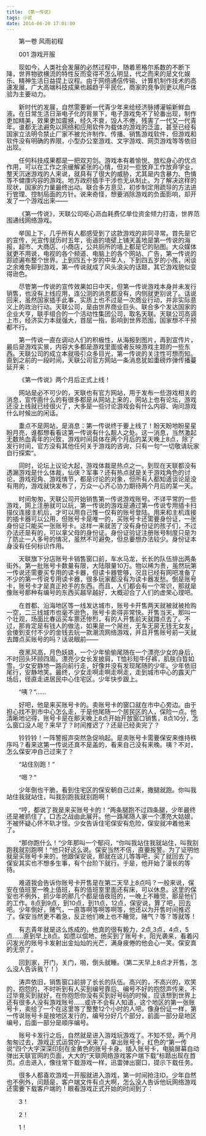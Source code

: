 ```yaml
---
title: 《第一传说》
tags: 小说
date: 2014-06-20 17:01:00
---
```




<style>
h1 {
    font-size: 32px;
}
div, p {
    line-height: 1.1;
}
p {
    text-indent: 2em;
    font-size: 16px;
}
</style>

第一卷 风雨初程

001 游戏开服

现如今，人类社会发展的必然过程中，随着恩格尔系数的不断下降，世界物欲横流的特性反而变得不怎么明显，代之而来的是文化娱乐、精神生活日益提上议程。由于网络通信传输、计算机制作技术的高速发展，广大高端科技成果也越趋于平民化，商家的竞争则更以用户体验为主要动力。

新时代的发展，自然需要新一代青少年来给经济脉搏灌输新鲜血液。在日常生活日渐电子化的背景下，电子游戏免不了轮番出现，制作更加精美，效果更加震撼，经久不衰，毁人不倦，残害了一代又一代青年。谁都无法避免以网络和应用软件为载体的游戏的泛滥，甚至已经有国家立法明令禁止厂家不被允许制作、传播、销售游戏软件，但游戏和软件没有明确的界限，小型办公室游戏、文字游戏、网页游戏等等依旧出现。

任何科技成果都是一把双刃剑。游戏本有着愉悦、放松身心的优点作用，可以在工作之余缓解紧张的心情，但对一些放弃工作放弃学业，整天沉迷游戏的人来说，就具有了很大的威胁，尤其是内含暴力、色情等不健康内容的游戏。地方政府插手干涉也无从制止。为了解决这样的现状，国家的力量最终出动。联合多方意见，初步制定用疏导的方法进行管理、控制局面的方针。说来奇怪，想要消除游戏的负面影响，却开发了一个游戏出来——

《第一传说》，天联公司呕心沥血耗费亿单位资金倾力打造，世界范围通线网络游戏。

举国上下，几乎所有人都感受到了这款游戏的非同寻常。首先是它的宣传，光宣传就历时五年，街道的墙壁上铺天盖地是第一传说的海报，超市、大商店、小商店，公共厕所的墙上都是它的贴图。大众媒体就更不用说，电视的各个频道、电脑上的各个网站、广告，第一传说的踪迹遍布整个世界。上到四五十岁的中年人，下到四五岁的小孩，闲谈之余难免聊到游戏，第一传说就成了风头浪尖的话题，其它游戏貌似变得逊色。

尽管第一传说的宣传效果如日中天，但第一传说游戏本身并未发行销售，也没有上线应用，连公测的消息都没有，内侧就更别说了。话说回来，虽然国家插手此事，实质上也不过是一次商业行动，并非实际意义上的政治行动。天联公司，是由世界商业巨头、联合多个发达国家的企业大亨，联手组合的一个活动性集团公司，取名天联。天联公司高调上市，经济实力本就强大，首屈一指，影响到世界范围，国家想不干预都不行。

第一传说一直在调动人们的积极性，从海报到图片，再到宣传片，最后是游戏实景，内容大多都是游戏里面或者反映游戏主题的一些东西。天联公司的成立本就吸引众多目光，第一传说的关注性可想而知。直到之前的一段时间，天联公司官方网站一条消息犹如重磅炸弹传播蔓延开来：

《第一传说》两个月后正式上线！

网站是必不可少的，天联也有官方网站，用于发布一些游戏相关的消息，宣传画什么的有很多都是从网站上来的，网站上也有论坛，游戏还没上线就已经很火了，大多是一些讨论游戏会有什么内容、询问游戏什么时候出的闲话。

重点不是网站，是消息：第一传说终于要上线了！盼天盼地盼星星盼月亮，谁都想看看这第一传说有什么靓人之处。这一消息，当然激起无数热血青年的兴致，游戏时间具体在两个月后的某天晚上8点，除了发行时间，官方没有其他任何关于游戏的咨询，只有一句“一切敬请玩家自行探索”。

同时，论坛上议论大起，游戏体裁是热点之一。到现在天联都没有透漏游戏是什么体裁，仙侠？军事？还有热点就是关于游戏角色的讨论，游戏视角、游戏情节，都是讨论的对象，但所有人都知道谈论是没有用的，游戏就快发布了，万众一心齐心协力期待两个月后的某一天。

时间匆匆，天联公司开始销售第一传说游戏账号。不详平常的一些游戏，网上注册就可以玩，第一传说的游戏是通过第一传说专用插卡扫描仪连接主机后，才可以用自己惟一仅有的账号登陆。用来和主机连接的插卡器可以公用，但账号卡是唯一的，买账号卡还需要身份证，一张身份证只能买一张账号卡。这样一来就苦了没有身份证的孩子们，不过办法还是有的，可以拿父母的身份证。身份证验证注册账号制度只是为了防止一人多号的情况，虽然不可避免，但总要想办法较少。身份证本身没有任何标识作用。

天联旗下分店账号卡销售窗口前，车水马龙，长长的队伍排出两条街外。第一批账号卡数量有限，大陆限量10万。物以稀为贵，虽然玩第一传说还需要买专用的读卡器，但读卡器管够，况且已经有网吧准备了不少的第一传说专用读卡器，很多玩家都没有为读卡器发愁。倒是账号卡，账号卡才是真正抢手的东西。而且，人们都会有一个常识，那就是像账号那种有编号的东西买越早越好，大概迎合了人们的虚荣心理吧。

在首都、沿海地区等一线发达城市，账号卡开售两天就被就被抢购一空，二三线城市也毫不逊色，账号卡卖得非常快。开售当天，那叫一个壮观，场面比春运买车票还惨烈，有的人开售前天就蹲点去了。不过，那肯定是有钱人的做法，如果是一个屌丝，无车无房无钱无女友，会傻到支付不少的金钱去玩一款潮流网络游戏，并且开售账号前一天就去蹲点买账号的吗？话说眼前——

夜黑风高，月色妖娆，一个少年偷偷尾随在一个漂亮少女的身后，不时回头环顾四周。漂亮少女长发披肩，T恤衫短牛仔裤，肌肤白晢如雪。少女安静地一路向前行走，好像并没有发现尾随的少年。少年依旧尾行，安静地笑。最终，少女走啊走啊走啊走，走到城市中心的露天广场后，径直走进居民中心住宅区。少年快步跟上。

“咦？”……

好吧，他是来买账号卡的。卖账号卡的窗口就在市中心旁边。由于担心找不到市中心怎么走，于是他尾随一个居民区的人，保险一点。他清晰地记得，账号卡是在那天晚上8点开始开放窗口销售，8点10分，怎么窗口没人呢？来早了？时间推迟了？还是已经卖完了？

铃铃铃！一阵警报声突然急促响起。是卖账号卡需要保安来维持秩序吗？看来这第一传说还真不是盖的，看来自己没有来晚。咦？不对，怎么保安冲自己过来了？

“站住别跑！”

“嗯？”

少年倒也干脆，看到住宅区的保安朝自己过来，撒腿就跑。你叫我站住我就站住，叫我别跑我就别跑啊！

“哼，都说了我是来买账号卡的！”两条腿跑不过四条腿，少年最终还是被抓住了，口舌之战由此展开。他一路尾随人家一个漂亮大姑娘，不被怀疑心怀不轨才怪。少女告诉住宅保安有危险，保安就冲着他来了。

“那你跑什么！”少年那叫一个郁闷，“你叫我站住我就站住，叫我别跑我就别跑啊！”他只好这么说。保安当然不信，直要报警。为了证明他就是买账号卡来的，他跟保安说，那就在这儿等等吧，买了就回去了。保安其实也不想多生事，有个台阶下就行。于是，他开始了漫长的等待。

难道我会告诉你账号卡开售是在第二天早上8点吗？一般来说，保安在值班室一晚上值班，有的值班室里面还有床，可以休息。这里的保安也不例外，抓少年的那几个都是值夜班的，一晚上不睡觉，那是他们的工作。8点到9点，到10点，到11点，12点，保安说，算了吧，回去吧。少年倒好，赌气，一直等啊等啊等啊等，他还以为开售时间推迟了。保安当然更不着急，反正他们晚上也不睡觉，赌气？等？等就等！

有志青年就是这么炼成的，他真的很有毅力，2点,3点，4点，5点……直到早上8点。如愿以偿地，他买到了账号卡，阳光袭来，看着闪闪发光的账号卡发射出金灿灿的光芒，满身疲倦的他会心一笑。保安真的无奈了。

回到家，开门，关门，啪，倒头就睡。（第二天早上8点才开售，怎么没人告诉我丫！）

涛声依旧，销售窗口前排了长长的队伍。高兴的，不高兴的，欢笑的，抱怨的，不时听到有人买到编号靠后、编号不好的抱怨声传来，不过毕竟买到就好，在你抱怨你没有买到好号码的时候，应该想到世界上还有很多人没有游戏账号……或许不会有人知道，这个地区的第一张账号卡，卖给了一个在这里等了整整12个小时的人吧。像身份证一样，第一传说账号卡是按地区发行的，编号分好几个部分，前面一部分是地区编号，后面一部分是顺序编号。

账号卡发行之后，自然就是进入游戏玩游戏了。不知不觉，两个月匆匆过去，游戏正式运营的一天来了。拿出账号卡，红色的“第一传说”四个大字深深印刻在金黄色的账号卡身。插入账号卡，电脑屏幕自动弹出天联官网的页面，大大的“天联网络游戏客户端下载”标题出现在首页。点击进入，像往常下载游戏一样，迅雷弹出窗口，提示下载任务。

很多人都喜欢游戏一开服就进入游戏，第一时间抢注ID。少年自然也不例外，问题是，客户端文件有点大啊，怎么没人告诉他玩网络游戏还需要下载客户端的！眼看游戏正式开始的时间到了：

3！

2！

1！